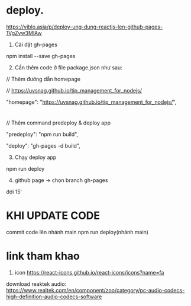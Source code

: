 
# deploy.

https://viblo.asia/p/deploy-ung-dung-reactjs-len-github-pages-1VgZvw3MlAw

1. Cài đặt gh-pages

  npm install --save gh-pages
 
2. Cần thêm code ở file package.json như sau:

// Thêm đường dẫn homepage

// https://uvsnag.github.io/tip_management_for_nodejs/

"homepage": "https://uvsnag.github.io/tip_management_for_nodejs/",
 
#
// Thêm command predeploy & deploy app

"predeploy": "npm run build",

"deploy": "gh-pages -d build",

3. Chạy deploy app

  npm run deploy
 

4. github page -> chọn branch gh-pages

đợi 15'

 

# KHI UPDATE CODE

commit code lên nhánh  main
  npm run deploy(nhánh main)


# link tham khao

1. icon
https://react-icons.github.io/react-icons/icons?name=fa


download reaktek audio:
https://www.realtek.com/en/component/zoo/category/pc-audio-codecs-high-definition-audio-codecs-software